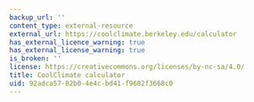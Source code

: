```yaml
---
backup_url: ''
content_type: external-resource
external_url: https://coolclimate.berkeley.edu/calculator
has_external_licence_warning: true
has_external_license_warning: true
is_broken: ''
license: https://creativecommons.org/licenses/by-nc-sa/4.0/
title: CoolClimate calculator
uid: 92adca57-82b0-4e4c-bd41-f9682f3668c0
---
```

